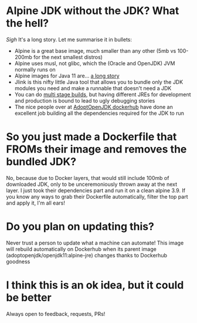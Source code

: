 # Alpine JDK without the JDK? What the hell?

_Sigh_ It's a long story. Let me summarise it in bullets:
- Alpine is a great base image, much smaller than any other (5mb vs 100-200mb for the next smallest distros)
- Alpine uses musl, not glibc, which the (Oracle and OpenJDK) JVM normally runs on
- Alpine images for Java 11 are... [a long story](https://github.com/docker-library/openjdk/issues/211)
- Jlink is this nifty little Java tool that allows you to bundle only the JDK modules you need and make a runnable that doesn't need a JDK
- You can do [multi stage builds](http://blog.gilliard.lol/2018/11/05/alpine-jdk11-images.html), but having different JREs for development and production is bound to lead to ugly debugging stories
- The nice people over at [AdoptOpenJDK dockerhub](https://hub.docker.com/r/adoptopenjdk/openjdk11) have done an excellent job building all the dependencies required for the JDK to run

# So you just made a Dockerfile that FROMs their image and removes the bundled JDK?

No, because due to Docker layers, that would still include 100mb of downloaded JDK, only to be unceremoniously thrown away at the next layer. I just took their dependencies part and run it on a clean alpine 3.9. If you know any ways to grab their Dockerfile automatically, filter the top part and apply it, I'm all ears!

# Do you plan on updating this?

Never trust a person to update what a machine can automate! This image will rebuild automatically on Dockerhub when its parent image (adoptopenjdk/openjdk11:alpine-jre) changes thanks to Dockerhub goodness

# I think this is an ok idea, but it could be better

Always open to feedback, requests, PRs!
